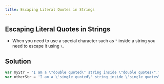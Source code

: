 ```yaml
---
title: Escaping Literal Quotes in Strings
---
```

## Escaping Literal Quotes in Strings

* When you need to use a special character such as `"` inside a string you need to escape it using `\`.

## Solution
```javascript
var myStr = "I am a \"double quoted\" string inside \"double quotes\".";
var otherStr = 'I am a \'single quoted\' string inside \'single quotes\'.';
```
